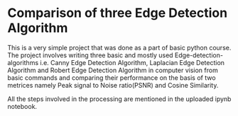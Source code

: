 # Comparison of three Edge Detection Algorithm

This is a very simple project that was done as a part of basic python course. The project involves writing three basic and mostly used Edge-detection-algorithms
i.e. Canny Edge Detection Algorithm, Laplacian Edge Detection Algorithm and Robert Edge Detection Algorithm in computer vision
from basic commands and comparing their performance on the basis of two metrices namely Peak signal to Noise ratio(PSNR) and Cosine Similarity.

All the steps involved in the processing are mentioned in the uploaded ipynb notebook. 
